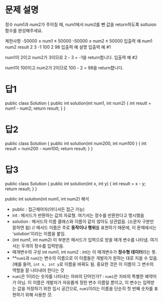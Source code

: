 # 문제 설명
정수 num1과 num2가 주어질 때, num1에서 num2를 뺀 값을 return하도록 soltuion 함수를 완성해주세요.

제한사항
-50000 ≤ num1 ≤ 50000
-50000 ≤ num2 ≤ 50000
입출력 예
num1	num2	result
2	3	-1
100	2	98
입출력 예 설명
입출력 예 #1

num1이 2이고 num2가 3이므로 2 - 3 = -1을 return합니다.
입출력 예 #2

num1이 100이고 num2가 2이므로 100 - 2 = 98을 return합니다.

# 답1
public class Solution { 
    public int solution(int num1, int num2) { 
        int result = num1 - num2; 
        return result;
    }
}

# 답2
public class Solution {
    public int solution(int num200, int num100 ) { 
        int result = num200 - num100;
        return result;
    }
}

# 답3
public class Solution {
    public int solution(int x, int y) { 
        int result = x - y;
        return result;
    }
}

public int solution(int num1, int num2) 해석
- public : 접근제어자(어디서든 접근 가능)
- int : 메서드가 반환하는 값의 자료형. 여기서는 정수를 반환한다고 명시했음
- solution : 매서드의 이름 클래스와 이름이 같지 않아도 상관없음. (소문자 구분만 잘하면 됨) // 메서드 이름은 주로 **동작이나 행위**를 표현하기 때문에, 이 문제에서는 'solution'이라는 이름을 붙임.
- (int num1, int num2) 이 부분은 메서드가 입력으로 받을 매개 변수를 나타냄. 여기서는 두개의 정수를 입력받음.
- 매개변수의 구성 int num1, int num2 : int는 이 매개변수가 **정수형 데이터**라는 뜻. 
- **`num1`과 `num2`는 변수의 이름으로 이 이름들은 개발자가 원하는 대로 지을 수 있음. (예를 들어, `int x, int y`로 이름을 바꿔도 됨. 중요한 것은 이 이름이 그 변수의 역할을 잘 나타내야 한다는 것
- `num1`은 1이라는 숫자를 나타내는 자바의 단어인가? : `num1`은 자바의 특별한 예약어가 아님. 이 이름은 개발자가 자유롭게 정한 변수 이름일 뿐이고, 이 변수는 입력받는 값을 저장하기 위한 임시 공간으로, `num1`이라는 이름을 단순히 첫 번째 숫자를 표현하기 위해 사용한 것.
